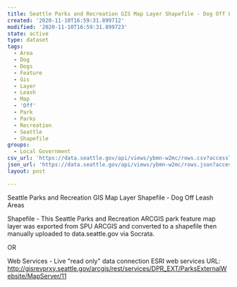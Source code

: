 ```yaml
---
title: Seattle Parks and Recreation GIS Map Layer Shapefile - Dog Off Leash Areas
created: '2020-11-10T16:59:31.899712'
modified: '2020-11-10T16:59:31.899723'
state: active
type: dataset
tags:
  - Area
  - Dog
  - Dogs
  - Feature
  - Gis
  - Layer
  - Leash
  - Map
  - 'Off'
  - Park
  - Parks
  - Recreation
  - Seattle
  - Shapefile
groups:
  - Local Government
csv_url: 'https://data.seattle.gov/api/views/ybmn-w2mc/rows.csv?accessType=DOWNLOAD'
json_url: 'https://data.seattle.gov/api/views/ybmn-w2mc/rows.json?accessType=DOWNLOAD'
layout: post

---
```

Seattle Parks and Recreation GIS Map Layer Shapefile - Dog Off Leash Areas

Shapefile - This Seattle Parks and Recreation ARCGIS park feature map layer was exported from SPU ARCGIS and converted to a shapefile then manually uploaded to data.seattle.gov via Socrata.

OR

Web Services - Live "read only" data connection ESRI web services URL: http://gisrevprxy.seattle.gov/arcgis/rest/services/DPR_EXT/ParksExternalWebsite/MapServer/11
